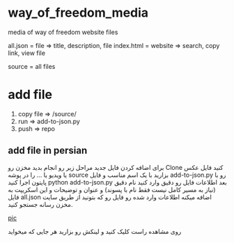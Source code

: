 # way_of_freedom_media
media of way of freedom website
files

all.json = file => title, description, file
index.html = website => search, copy link, view file

source = all files

# add file
1. copy file => /source/
2. run => add-to-json.py
3. push => repo

## add file in persian

برای اضافه کردن فایل جدید مراحل زیر رو انجام بدید
مخزن رو Clone کنید
فایل عکس یا ویدیو یا ... را در پوشه source بزارید با یک اسم مناسب
و فایل add-to-json.py رو با پایتون اجرا کنید
python add-to-json.py
بعد اطلاعات فایل رو دقیق وارد کنید نام دقیق (نیاز به مسیر کامل نیست فقط نام با پسوند) و عنوان و توضیحات
و این اسکریپت به فایل all.json اضافه میکنه اطلاعات وارد شده رو فایل رو که بتونید از طریق سایت مخزن رسانه جستجو کنید‌.

[pic](https://private-user-images.githubusercontent.com/118625619/418134488-2e1affe7-b663-4d3a-b15b-e694dfe63034.jpg?jwt=eyJhbGciOiJIUzI1NiIsInR5cCI6IkpXVCJ9.eyJpc3MiOiJnaXRodWIuY29tIiwiYXVkIjoicmF3LmdpdGh1YnVzZXJjb250ZW50LmNvbSIsImtleSI6ImtleTUiLCJleHAiOjE3NDIyMjM0NTQsIm5iZiI6MTc0MjIyMzE1NCwicGF0aCI6Ii8xMTg2MjU2MTkvNDE4MTM0NDg4LTJlMWFmZmU3LWI2NjMtNGQzYS1iMTViLWU2OTRkZmU2MzAzNC5qcGc_WC1BbXotQWxnb3JpdGhtPUFXUzQtSE1BQy1TSEEyNTYmWC1BbXotQ3JlZGVudGlhbD1BS0lBVkNPRFlMU0E1M1BRSzRaQSUyRjIwMjUwMzE3JTJGdXMtZWFzdC0xJTJGczMlMkZhd3M0X3JlcXVlc3QmWC1BbXotRGF0ZT0yMDI1MDMxN1QxNDUyMzRaJlgtQW16LUV4cGlyZXM9MzAwJlgtQW16LVNpZ25hdHVyZT01YTdjNzA4N2MwZjY0ZDUyMzcyMWIwZTQ5ODE5YzE5YTFmYTMwNjIxNTJkNTVjZjVkMDgwNDRhNzZlNWI5MDdiJlgtQW16LVNpZ25lZEhlYWRlcnM9aG9zdCJ9.4Jt4y-jz7iEXVsWyxC6OMR2j_HOo2xYPYu01VBEp5J0)

روی مشاهده راست کلیک کنید و لینکش رو بزارید هر جایی که میخواید
